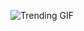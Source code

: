 ![Trending GIF](https://media2.giphy.com/media/v1.Y2lkPThiYjIxNzcycnl4NnBlNmNvYmlkMmQ5em5lbzk3b21kemUwanp5MTlybGI1NXh2NSZlcD12MV9naWZzX3NlYXJjaCZjdD1n/2jMtpIi8mhE8ctiMtK/giphy.gif)
